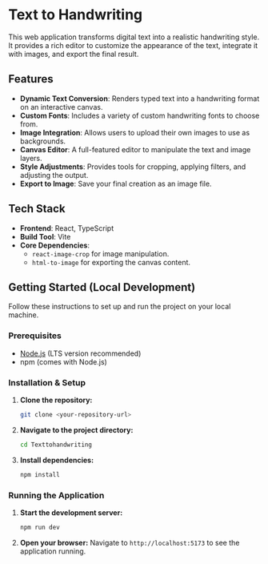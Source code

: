 # Text to Handwriting

This web application transforms digital text into a realistic handwriting style. It provides a rich editor to customize the appearance of the text, integrate it with images, and export the final result.

## Features

- **Dynamic Text Conversion**: Renders typed text into a handwriting format on an interactive canvas.
- **Custom Fonts**: Includes a variety of custom handwriting fonts to choose from.
- **Image Integration**: Allows users to upload their own images to use as backgrounds.
- **Canvas Editor**: A full-featured editor to manipulate the text and image layers.
- **Style Adjustments**: Provides tools for cropping, applying filters, and adjusting the output.
- **Export to Image**: Save your final creation as an image file.

## Tech Stack

- **Frontend**: React, TypeScript
- **Build Tool**: Vite
- **Core Dependencies**:
  - `react-image-crop` for image manipulation.
  - `html-to-image` for exporting the canvas content.


## Getting Started (Local Development)

Follow these instructions to set up and run the project on your local machine.

### Prerequisites

- [Node.js](https://nodejs.org/) (LTS version recommended)
- npm (comes with Node.js)

### Installation & Setup

1.  **Clone the repository:**
    ```bash
    git clone <your-repository-url>
    ```

2.  **Navigate to the project directory:**
    ```bash
    cd Texttohandwriting
    ```

3.  **Install dependencies:**
    ```bash
    npm install
    ```



### Running the Application

1.  **Start the development server:**
    ```bash
    npm run dev
    ```

2.  **Open your browser:**
    Navigate to `http://localhost:5173` to see the application running.